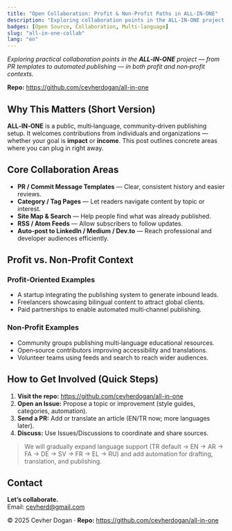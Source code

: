 ```yaml
---
title: "Open Collaboration: Profit & Non-Profit Paths in ALL-IN-ONE"
description: "Exploring collaboration points in the ALL-IN-ONE project: from PR templates to automated publishing, in both profit and non-profit contexts."
badges: [Open Source, Collaboration, Multi-language]
slug: "all-in-one-collab"
lang: "en"
---
```


*Exploring practical collaboration points in the **ALL‑IN‑ONE** project — from PR templates to automated publishing — in both profit and non‑profit contexts.*

**Repo:** https://github.com/cevherdogan/all-in-one

## Why This Matters (Short Version)
**ALL‑IN‑ONE** is a public, multi‑language, community‑driven publishing setup. It welcomes contributions from individuals and organizations — whether your goal is **impact** or **income**. This post outlines concrete areas where you can plug in right away.

## Core Collaboration Areas
- **PR / Commit Message Templates** — Clear, consistent history and easier reviews.
- **Category / Tag Pages** — Let readers navigate content by topic or interest.
- **Site Map & Search** — Help people find what was already published.
- **RSS / Atom Feeds** — Allow subscribers to follow updates.
- **Auto‑post to LinkedIn / Medium / Dev.to** — Reach professional and developer audiences efficiently.

## Profit vs. Non‑Profit Context

### Profit‑Oriented Examples
- A startup integrating the publishing system to generate inbound leads.
- Freelancers showcasing bilingual content to attract global clients.
- Paid partnerships to enable automated multi‑channel publishing.

### Non‑Profit Examples
- Community groups publishing multi‑language educational resources.
- Open‑source contributors improving accessibility and translations.
- Volunteer teams using feeds and search to reach wider audiences.

## How to Get Involved (Quick Steps)
1. **Visit the repo:** https://github.com/cevherdogan/all-in-one  
2. **Open an Issue:** Propose a topic or improvement (style guides, categories, automation).
3. **Send a PR:** Add or translate an article (EN/TR now; more languages later).
4. **Discuss:** Use Issues/Discussions to coordinate and share sources.

> We will gradually expand language support (TR default → EN → AR → FA → DE → SV → FR → EL → RU) and add automation for drafting, translation, and publishing.

## Contact
**Let’s collaborate.**  
Email: [cevherd@gmail.com](mailto:cevherd@gmail.com)

© 2025 Cevher Dogan · **Repo:** https://github.com/cevherdogan/all-in-one
